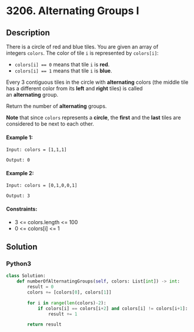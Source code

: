 # 3206. Alternating Groups I


## Description
There is a circle of red and blue tiles. You are given an array of integers `colors`. The color of tile `i` is represented by `colors[i]`:

-   `colors[i] == 0` means that tile `i` is **red**.
-   `colors[i] == 1` means that tile `i` is **blue**.

Every 3 contiguous tiles in the circle with **alternating** colors (the middle tile has a different color from its **left** and **right** tiles) is called an **alternating** group.

Return the number of **alternating** groups.

**Note** that since `colors` represents a **circle**, the **first** and the **last** tiles are considered to be next to each other.

#### Example 1:
```
Input: colors = [1,1,1]

Output: 0
```

#### Example 2:
```
Input: colors = [0,1,0,0,1]

Output: 3
```

#### Constraints:
- 3 <= colors.length <= 100
- 0 <= colors[i] <= 1


## Solution

### Python3
```python
class Solution:
    def numberOfAlternatingGroups(self, colors: List[int]) -> int:
        result = 0
        colors += [colors[0], colors[1]]

        for i in range(len(colors)-2):
            if colors[i] == colors[i+2] and colors[i] != colors[i+1]:
                result += 1

        return result
```
